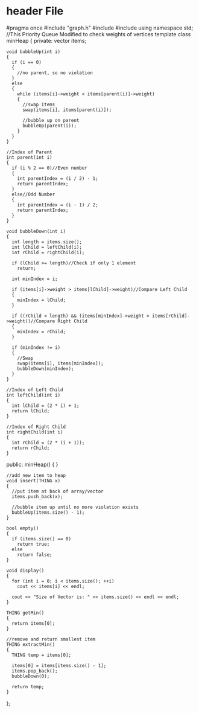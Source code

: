 # header File
  #pragma once
  #include "graph.h"
  #include <iostream>
  #include <vector>
  using namespace std;
  //This Priority Queue Modified to check weights of vertices
  template<class THING>
  class minHeap
  {
  private:
    vector<THING> items;

    void bubbleUp(int i)
    {
      if (i == 0)
      {
        //no parent, so no violation
      }
      else
      {
        while (items[i]->weight < items[parent(i)]->weight)
        {
          //swap items
          swap(items[i], items[parent(i)]);

          //bubble up on parent
          bubbleUp(parent(i));
        }		
      }
    }

    //Index of Parent
    int parent(int i)
    {
      if (i % 2 == 0)//Even number
      {
        int parentIndex = (i / 2) - 1;
        return parentIndex;
      }
      else//Odd Number
      {
        int parentIndex = (i - 1) / 2;
        return parentIndex;
      }
    }

    void bubbleDown(int i)
    {
      int length = items.size();
      int lChild = leftChild(i);
      int rChild = rightChild(i);

      if (lChild >= length)//Check if only 1 element
        return;

      int minIndex = i;

      if (items[i]->weight > items[lChild]->weight)//Compare Left Child
      {
        minIndex = lChild;
      }

      if ((rChild < length) && (items[minIndex]->weight > items[rChild]->weight))//Compare Right Child
      {
        minIndex = rChild;
      }

      if (minIndex != i)
      {
        //Swap
        swap(items[i], items[minIndex]);
        bubbleDown(minIndex);
      }
    }

    //Index of Left Child
    int leftChild(int i)
    {
      int lChild = (2 * i) + 1;
      return lChild;
    }

    //Index of Right Child
    int rightChild(int i)
    {
      int rChild = (2 * (i + 1));
      return rChild;
    }

  public:
    minHeap()
    {
    }

    //add new item to heap
    void insert(THING x)
    {
      //put item at back of array/vector
      items.push_back(x);

      //bubble item up until no more violation exists
      bubbleUp(items.size() - 1);
    }

    bool empty()
    {
      if (items.size() == 0)
        return true;
      else
        return false;
    }

    void display()
    {
      for (int i = 0; i < items.size(); ++i)
        cout << items[i] << endl;

      cout << "Size of Vector is: " << items.size() << endl << endl;
    }

    THING getMin()
    {
      return items[0];
    }

    //remove and return smallest item
    THING extractMin()
    {
      THING temp = items[0];

      items[0] = items[items.size() - 1];
      items.pop_back();
      bubbleDown(0);

      return temp;
    }

  };
